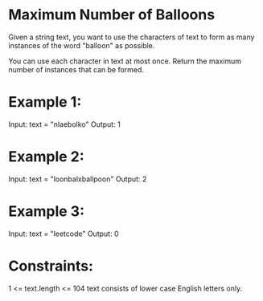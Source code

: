 # Maximum Number of Balloons

Given a string text, you want to use the characters of text to form as many instances of the word "balloon" as possible.

You can use each character in text at most once. Return the maximum number of instances that can be formed.

#  Example 1:
Input: text = "nlaebolko"
Output: 1

# Example 2:
Input: text = "loonbalxballpoon"
Output: 2

# Example 3:
Input: text = "leetcode"
Output: 0

# Constraints:
1 <= text.length <= 104
text consists of lower case English letters only.